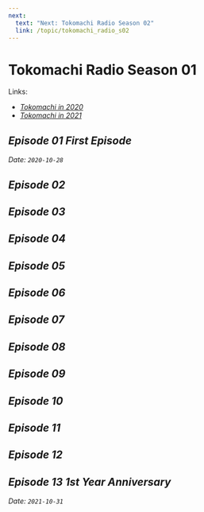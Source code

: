 ```yaml
---
next:
  text: "Next: Tokomachi Radio Season 02"
  link: /topic/tokomachi_radio_s02
---
```


# Tokomachi Radio Season 01

Links:
- [<i class="fa-solid fa-link" /> Tokomachi in 2020 ](/timeline/2020)
- [<i class="fa-solid fa-link" /> Tokomachi in 2021 ](/timeline/2021)

## Episode 01 First Episode

Date: `2020-10-28`

## Episode 02

## Episode 03

## Episode 04

## Episode 05

## Episode 06

## Episode 07

## Episode 08

## Episode 09

## Episode 10

## Episode 11

## Episode 12

## Episode 13 1st Year Anniversary

Date: `2021-10-31`

<!-- FontAwesome Script -->

<link rel="stylesheet" href="https://cdn.jsdelivr.net/npm/@fortawesome/fontawesome-free@6.0.0/css/all.min.css" crossorigin="anonymous">